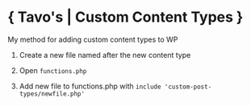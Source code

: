 # { Tavo's | Custom Content Types }

My method for adding custom content types to WP

1. Create a new file named after the new content type

2. Open `functions.php`

3. Add new file to functions.php with ``include 'custom-post-types/newfile.php'``
